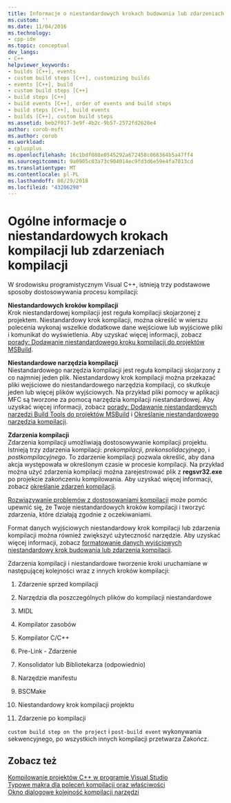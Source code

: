 ```yaml
---
title: Informacje o niestandardowych krokach budowania lub zdarzeniach kompilacji | Dokumentacja firmy Microsoft
ms.custom: ''
ms.date: 11/04/2016
ms.technology:
- cpp-ide
ms.topic: conceptual
dev_langs:
- C++
helpviewer_keywords:
- builds [C++], events
- custom build steps [C++], customizing builds
- events [C++], build
- custom build steps [C++]
- build steps [C++]
- build events [C++], order of events and build steps
- build steps [C++], build events
- builds [C++], custom build steps
ms.assetid: beb2f017-3e9f-4b2c-9b57-2572fd2628e4
author: corob-msft
ms.author: corob
ms.workload:
- cplusplus
ms.openlocfilehash: 16c1bdf088e0545292a672458c066364b5a47ff4
ms.sourcegitcommit: 9a0905c03a73c904014ec9fd3d6e59e4fa7813cd
ms.translationtype: MT
ms.contentlocale: pl-PL
ms.lasthandoff: 08/29/2018
ms.locfileid: "43206298"
---
```

# <a name="understanding-custom-build-steps-and-build-events"></a>Ogólne informacje o niestandardowych krokach kompilacji lub zdarzeniach kompilacji
W środowisku programistycznym Visual C++, istnieją trzy podstawowe sposoby dostosowywania procesu kompilacji:  
  
 **Niestandardowych kroków kompilacji**  
 Krok niestandardowej kompilacji jest reguła kompilacji skojarzonej z projektem. Niestandardowy krok kompilacji, można określić w wierszu polecenia wykonaj wszelkie dodatkowe dane wejściowe lub wyjściowe pliki i komunikat do wyświetlenia. Aby uzyskać więcej informacji, zobacz [porady: Dodawanie niestandardowego kroku kompilacji do projektów MSBuild](../build/how-to-add-a-custom-build-step-to-msbuild-projects.md).  
  
 **Niestandardowe narzędzia kompilacji**  
 Niestandardowego narzędzia kompilacji jest reguła kompilacji skojarzony z co najmniej jeden plik. Niestandardowy krok kompilacji można przekazać pliki wejściowe do niestandardowego narzędzia kompilacji, co skutkuje jeden lub więcej plików wyjściowych. Na przykład pliki pomocy w aplikacji MFC są tworzone za pomocą narzędzia kompilacji niestandardowej. Aby uzyskać więcej informacji, zobacz [porady: Dodawanie niestandardowych narzędzi Build Tools do projektów MSBuild](../build/how-to-add-custom-build-tools-to-msbuild-projects.md) i [Określanie niestandardowego narzędzia kompilacji](../ide/specifying-custom-build-tools.md).  
  
 **Zdarzenia kompilacji**  
 Zdarzenia kompilacji umożliwiają dostosowywanie kompilacji projektu. Istnieją trzy zdarzenia kompilacji: *prekompilacji*, *prekonsolidacyjnego*, i *postkompilacyjnego*. To zdarzenie kompilacji pozwala określić, aby dana akcja występowała w określonym czasie w procesie kompilacji. Na przykład można użyć zdarzenia kompilacji można zarejestrować plik z **regsvr32.exe** po projekcie zakończeniu kompilowania. Aby uzyskać więcej informacji, zobacz [określanie zdarzeń kompilacji](../ide/specifying-build-events.md).  
  
 [Rozwiązywanie problemów z dostosowaniami kompilacji](../ide/troubleshooting-build-customizations.md) może pomóc upewnić się, że Twoje niestandardowych kroków kompilacji i tworzyć zdarzenia, które działają zgodnie z oczekiwaniami.  
  
 Format danych wyjściowych niestandardowy krok kompilacji lub zdarzenia kompilacji można również zwiększyć użyteczność narzędzie. Aby uzyskać więcej informacji, zobacz [formatowanie danych wyjściowych niestandardowy krok budowania lub zdarzenia kompilacji](../ide/formatting-the-output-of-a-custom-build-step-or-build-event.md).  
  
 Zdarzenia kompilacji i niestandardowe tworzenie kroki uruchamiane w następującej kolejności wraz z innych kroków kompilacji:  
  
1.  Zdarzenie sprzed kompilacji  
  
2.  Narzędzia dla poszczególnych plików do kompilacji niestandardowe  
  
3.  MIDL  
  
4.  Kompilator zasobów  
  
5.  Kompilator C/C++  
  
6.  Pre-Link - Zdarzenie  
  
7.  Konsolidator lub Bibliotekarza (odpowiednio)  
  
8.  Narzędzie manifestu  
  
9. BSCMake  
  
10. Niestandardowy krok kompilacji projektu  
  
11. Zdarzenie po kompilacji  
  
 `custom build step on the project` i `post-build event` wykonywania sekwencyjnego, po wszystkich innych kompilacji przetwarza Zakończ.  
  
## <a name="see-also"></a>Zobacz też  
 [Kompilowanie projektów C++ w programie Visual Studio](../ide/building-cpp-projects-in-visual-studio.md)   
 [Typowe makra dla poleceń kompilacji oraz właściwości](../ide/common-macros-for-build-commands-and-properties.md)   
 [Okno dialogowe kolejność kompilacji narzędzi](https://msdn.microsoft.com/6204c5b1-7ce9-4948-9ff6-0268642ee14c)